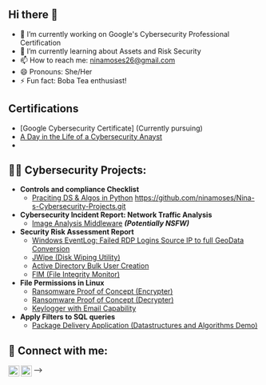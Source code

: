 ## Hi there 👋
- 🔭 I’m currently working on Google's Cybersecurity Professional Certification
- 🌱 I’m currently learning about Assets and Risk Security
- 📫 How to reach me: ninamoses26@gmail.com
- 😄 Pronouns: She/Her
- ⚡ Fun fact: Boba Tea enthusiast!


<h2> Certifications</h2>

- [Google Cybersecurity Certificate] (Currently pursuing)
- [A Day in the Life of a Cybersecurity Anayst](https://www.youtube.com/watch?v=uHy3oM7NnoU)
- 

<h2>👨‍💻 Cybersecurity Projects:</h2>

- <b> Controls and compliance Checklist </b>
  - [Praciting DS & Algos in Python](https://github.com/joshmadakor1/Algorithms-Practice) https://github.com/ninamoses/Nina-s-Cybersecurity-Projects.git
- <b> Cybersecurity Incident Report: Network Traffic Analysis</b>
  - [Image Analysis Middleware](https://github.com/joshmadakor1/4chan-Image-Analysis-Middleware-C964) <b><i>(Potentially NSFW)</b></i>
- <b>Security Risk Assessment Report</b>
  - [Windows EventLog: Failed RDP Logins Source IP to full GeoData Conversion](https://github.com/joshmadakor1/Sentinel-Lab)
  - [JWipe (Disk Wiping Utility)](https://github.com/joshmadakor1/Jwipe.PowerShell)
  - [Active Directory Bulk User Creation](https://github.com/joshmadakor1/AD_PS)
  - [FIM (File Integrity Monitor)](https://github.com/joshmadakor1/PowerShell-Integrity-FIM)
- <b>File Permissions in Linux</b>
  - [Ransomware Proof of Concept (Encrypter)](https://github.com/joshmadakor1/EncrypterPOC)
  - [Ransomware Proof of Concept (Decrypter)](https://github.com/joshmadakor1/DecrypterPOC)
  - [Keylogger with Email Capability](https://github.com/joshmadakor1/Key-Logger-With-Email)
- <b>Apply Filters to SQL queries</b>
  - [Package Delivery Application (Datastructures and Algorithms Demo)](https://github.com/joshmadakor1/Package-Delivery-Pathfinding-Algorithm)



<h2> 🤳 Connect with me:</h2>

[<img align="left" alt="JoshMadakor | Twitter" width="22px" src="https://cdn.jsdelivr.net/npm/simple-icons@v3/icons/twitter.svg" />][twitter]
[<img align="left" alt="JoshMadakor | LinkedIn" width="22px" src="https://cdn.jsdelivr.net/npm/simple-icons@v3/icons/linkedin.svg" />][linkedin]


[twitter]: https://twitter.com/

[linkedin]: https://linkedin.com/in/

-->
